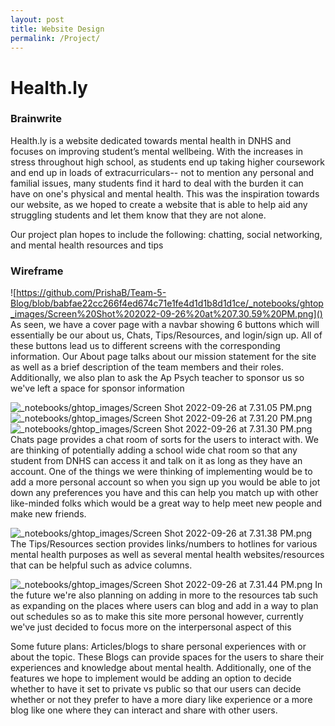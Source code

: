 ```yaml
---
layout: post
title: Website Design
permalink: /Project/
---
```

# Health.ly

### Brainwrite

Health.ly is a website dedicated towards mental health in DNHS and focuses on improving student’s mental wellbeing. With the increases in stress throughout high school, as students end up taking higher coursework and end up in loads of extracurriculars-- not to mention any personal and familial issues, many students find it hard to deal with the burden it can have on one's physical and mental health. This was the inspiration towards our website, as we hoped to create a website that is able to help aid any struggling students and let them know that they are not alone. 

Our project plan hopes to include the following: chatting, social networking, and mental health resources and tips

### Wireframe
![https://github.com/PrishaB/Team-5-Blog/blob/babfae22cc266f4ed674c71e1fe4d1d1b8d1d1ce/_notebooks/ghtop_images/Screen%20Shot%202022-09-26%20at%207.30.59%20PM.png]()
As seen, we have a cover page with a navbar showing 6 buttons which will essentially be our about us, Chats, Tips/Resources, and login/sign up. All of these buttons lead us to different screens with the corresponding information. 
Our About page talks about our mission statement for the site as well as a brief description of the team members and their roles. Additionally, we also plan to ask the Ap Psych teacher to sponsor us so we've left a space for sponsor information

![_notebooks/ghtop_images/Screen Shot 2022-09-26 at 7.31.05 PM.png]()
![_notebooks/ghtop_images/Screen Shot 2022-09-26 at 7.31.20 PM.png]()
![_notebooks/ghtop_images/Screen Shot 2022-09-26 at 7.31.30 PM.png]()
Chats page provides a chat room of sorts for the users to interact with. We are thinking of potentially adding a school wide chat room so that any student from DNHS can access it and talk on it as long as they have an account. One of the things we were thinking of implementing would be to add a more personal account so when you sign up you would be able to jot down any preferences you have and this can help you match up with other like-minded folks which would be a great way to help meet new people and make new friends.

![_notebooks/ghtop_images/Screen Shot 2022-09-26 at 7.31.38 PM.png]()
The Tips/Resources section provides links/numbers to hotlines for various mental health purposes as well as several mental health websites/resources that can be helpful such as advice columns.

![_notebooks/ghtop_images/Screen Shot 2022-09-26 at 7.31.44 PM.png]()
In the future we're also planning on adding in more to the resources tab such as expanding on the places where users can blog and add in a way to plan out schedules so as to make this site more personal however, currently we've just decided to focus more on the interpersonal aspect of this 

Some future plans: Articles/blogs to share personal experiences with or about the topic. These Blogs can provide spaces for the users to share their experiences and knowledge about mental health. Additionally, one of the features we hope to implement would be adding an option to decide whether to have it set to private vs public so that our users can decide whether or not they prefer to have a more diary like experience or a more blog like one where they can interact and share with other users.